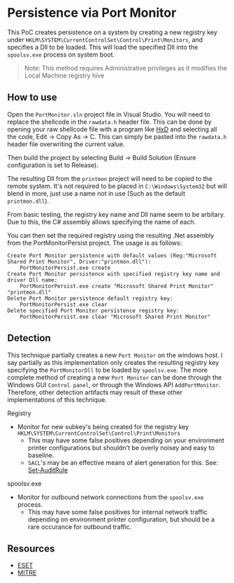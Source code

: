 # Persistence via Port Monitor 

This PoC creates persistence on a system by creating a new registry key under `HKLM\SYSTEM\CurrentControlSet\Control\Print\Monitors`, and specifies a Dll to be loaded. This will load the specified Dll into the `spoolsv.exe` process on system boot.

>Note: This method requires Administrative privileges as it modifies the Local Machine registry hive

## How to use
Open the `PortMonitor.sln` project file in Visual Studio. You will need to replace the shellcode in the `rawdata.h` header file. This can be done by opening your raw shellcode file with a program like [HxD](https://mh-nexus.de/en/hxd/) and selecting all the code, Edit -> Copy As -> C. This can simply be pasted into the `rawdata.h` header file overwriting the current value.

Then build the project by selecting Build -> Build Solution (Ensure configuration is set to Release).

The resulting Dll from the `printmon` project will need to be copied to the remote system. It's not required to be placed in `C:\Windows\System32` but will blend in more, just use a name not in use (Such as the default `printmon.dll`).

From basic testing, the registry key name and Dll name seem to be arbitary. Due to this, the C# assembly allows specifying the name of each. 

You can then set the required registry using the resulting .Net assembly from the PortMonitorPersist project. The usage is as follows:

```
Create Port Monitor persistence with default values (Reg:"Microsoft Shared Print Monitor", Driver:"printmon.dll"):
    PortMonitorPersist.exe create
Create Port Monitor persistence with specified registry key name and driver Dll name:
    PortMonitorPersist.exe create "Microsoft Shared Print Monitor" "printmon.dll"
Delete Port Monitor persistence default registry key:
    PortMonitorPersist.exe clear
Delete specified Port Monitor persistence registry key:
    PortMonitorPersist.exe clear "Microsoft Shared Print Monitor"
```

## Detection
This technique partially creates a new `Port Monitor` on the windows host. I say partially as this implementation only creates the resulting registry key specifying the `PortMonitorDll` to be loaded by `spoolsv.exe`. The more complete method of creating a new `Port Monitor` can be done through the Windows GUI `Control panel`, or through the Windows API `AddPortMonitor`. Therefore, other detection artifacts may result of these other implementations of this technique.

Registry
- Monitor for new subkey's being created for the registry key `HKLM\SYSTEM\CurrentControlSet\Control\Print\Monitors`
    - This may have some false positives depending on your environment printer configurations but shouldn't be overly noisey and easy to baseline.
    - `SACL`'s may be an effective means of alert generation for this. See: [Set-AuditRule](https://github.com/hunters-forge/Set-AuditRule)

spoolsv.exe
- Monitor for outbound network connections from the `spoolsv.exe` process.
    - This may have some false positives for internal network traffic depending on environment printer configuration, but should be a rare occurance for outbound traffic.

## Resources
- [ESET](https://blog.eset.ie/2019/11/21/registers-as-default-print-monitor-but-is-a-malicious-downloader-meet-deprimon-a/)
- [MITRE](https://attack.mitre.org/techniques/T1013/)

